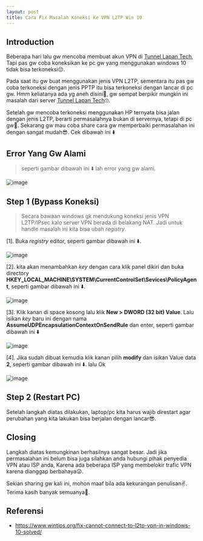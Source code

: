 ```yaml
---
layout: post
title: Cara Fix Masalah Koneksi Ke VPN L2TP Win 10
---
```


## Introduction
Beberapa hari lalu gw mencoba membuat akun VPN di [Tunnel Lapan Tech](https://tunnel.lapan-tech.com/), Tapi pas gw coba koneksikan ke pc gw yang menggunakan windows 10 tidak bisa terkoneksi😔. 

Pada saat itu gw buat menggunakan jenis VPN L2TP, sementara itu pas gw coba terkoneksi dengan jenis PPTP itu bisa terkoneksi dengan lancar di pc gw. Hmm keliatanya ada yg aneh disini🤔, gw sempat berpikir mungkin ini masalah dari server [Tunnel Lapan Tech](https://tunnel.lapan-tech.com/)🙄. 

Setelah gw mencoba terkoneksi menggunakan HP ternyata bisa jalan dengan jenis L2TP, berarti permasalahnya bukan di servernya, tetapi di pc gw🙈. Sekarang gw mau coba share cara gw memperbaiki permasalahan ini dengan sangat mudah😎. Cek dibawah ini ⬇️


## Error Yang Gw Alami
> seperti gambar dibawah ini ⬇️ lah error yang gw alami.

![image](https://user-images.githubusercontent.com/67460437/147941997-0ccdafcc-83f5-44dd-b950-0047698efb75.png)

## Step 1 (Bypass Koneksi)
> Secara bawaan windows gk mendukung koneksi jenis VPN L2TP/IPsec kalo server VPN berada di belakang NAT. Jadi untuk handle masalah ini kita bisa ubah *registry*.

[1]. Buka *registry* editor, seperti gambar dibawah ini ⬇️.

![image](https://user-images.githubusercontent.com/67460437/147961138-f71b15da-53b1-4a6c-a51e-abe5b9086476.png)

[2]. kita akan menambahkan *key* dengan cara klik panel dikiri dan buka directory **HKEY_LOCAL_MACHINE\SYSTEM\CurrentControlSet\Sevices\PolicyAgent**, seperti gambar dibawah ini ⬇️.

![image](https://user-images.githubusercontent.com/67460437/147961805-e2e8d85f-ce74-47e5-a825-50b725a338a4.png)

[3]. Klik kanan di space kosong lalu klik **New > DWORD (32 bit) Value**. Lalu isikan *key* baru ini dengan nama **AssumeUDPEncapsulationContextOnSendRule** dan enter, seperti gambar dibawah ini ⬇️

![image](https://user-images.githubusercontent.com/67460437/147962263-6773cd12-f6bb-4e00-8038-120c0c4d7b7e.png)

[4]. Jika sudah dibuat kemudia klik kanan pilih **modify** dan isikan Value data **2**, seperti gambar dibawah ini ⬇️. lalu Ok 

![image](https://user-images.githubusercontent.com/67460437/147962379-8fc6cada-e8cb-4382-84cd-6a3f14b0a0e9.png)

## Step 2 (Restart PC)
Setelah langkah diatas dilakukan, laptop/pc kita harus wajib direstart agar perubahan yang kita lakukan bisa berjalan dengan lancar😎.

## Closing
Langkah diatas kemungkinan berhasilnya sangat besar. Jadi jika permasalahan ini belum bisa juga silahkan anda hubungi pihak penyedia VPN atau ISP anda, Karena ada beberapa ISP yang membelokir trafic VPN karena dianggap berbahaya😲.

Sekian sharing gw kali ini, mohon maaf bila ada kekurangan penulisan✌️. Terima kasih banyak semuanya👋.

## Referensi 
- https://www.wintips.org/fix-cannot-connect-to-l2tp-vpn-in-windows-10-solved/
